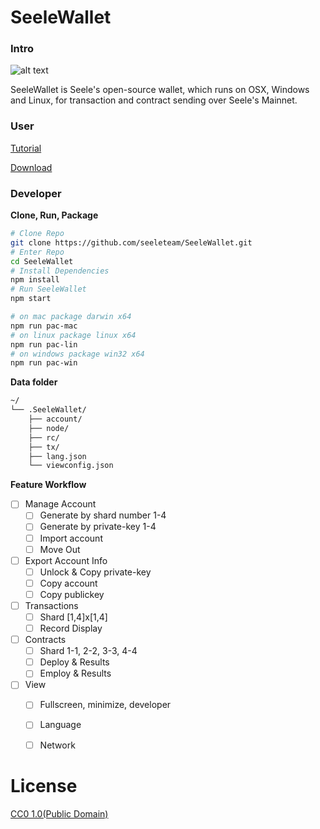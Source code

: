 # SeeleWallet

### Intro
![alt text](build/icon.ico)


SeeleWallet is Seele's open-source wallet, which runs on OSX, Windows and Linux, for transaction and contract sending over Seele's Mainnet.

### User

[Tutorial](https://seele-seeletech.gitbook.io/wiki/tutorial/seelewallet)

[Download](https://github.com/seeleteam/seelewallet/releases/latest)


### Developer

**Clone, Run, Package**

```bash
# Clone Repo
git clone https://github.com/seeleteam/SeeleWallet.git
# Enter Repo
cd SeeleWallet
# Install Dependencies
npm install
# Run SeeleWallet
npm start

# on mac package darwin x64
npm run pac-mac
# on linux package linux x64
npm run pac-lin
# on windows package win32 x64
npm run pac-win
```
**Data folder**
```bash
~/
└── .SeeleWallet/
    ├── account/
    ├── node/
    ├── rc/
    ├── tx/
    ├── lang.json
    └── viewconfig.json
```
**Feature Workflow**

- [ ] Manage Account
  - [ ] Generate by shard number 1-4 
  - [ ] Generate by private-key 1-4 
  - [ ] Import account 
  - [ ] Move Out 
- [ ] Export Account Info
  - [ ] Unlock & Copy private-key
  - [ ] Copy account
  - [ ] Copy publickey
- [ ] Transactions
  - [ ] Shard [1,4]x[1,4] 
  - [ ] Record Display
- [ ] Contracts
  - [ ] Shard 1-1, 2-2, 3-3, 4-4 
  - [ ] Deploy & Results
  - [ ] Employ & Results
- [ ] View
  - [ ] Fullscreen, minimize, developer
  - [ ] Language
  - [ ] Network



# License 

[CC0 1.0(Public Domain)](md/LISENSE.md)
